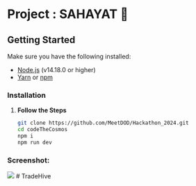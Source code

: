 # Project : SAHAYAT 🤝


## Getting Started

Make sure you have the following installed:

- [Node.js](https://nodejs.org/) (v14.18.0 or higher)
- [Yarn](https://yarnpkg.com/) or [npm](https://www.npmjs.com/)

### Installation

1. **Follow the Steps**

   ```sh
   git clone https://github.com/MeetDOD/Hackathon_2024.git
   cd codeTheCosmos
   npm i
   npm run dev

### Screenshot:

<img src='./Frontend/src/assets/Screenshot (260).png' />
#   T r a d e H i v e  
 